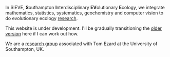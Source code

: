 In SIEVE, **S**outhampton **I**nterdisciplinary **EV**olutionary **E**cology, we integrate mathematics, statistics, systematics, geochemistry and computer vision to do evolutionary ecology [research](https://tomezard.github.io/research).

This website is under development. I'll be gradually transitioning the [older version](http://fusionecology.org/FusionEcology/index.html) here if I can work out how. 

We are a [research group](https://tomezard.github.io/team) associated with Tom Ezard at the University of Southampton, UK. 
